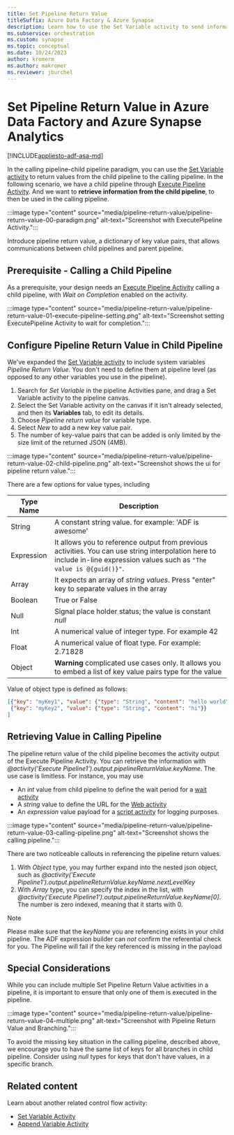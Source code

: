 ```yaml
---
title: Set Pipeline Return Value
titleSuffix: Azure Data Factory & Azure Synapse
description: Learn how to use the Set Variable activity to send information from child pipeline to main pipeline
ms.subservice: orchestration
ms.custom: synapse
ms.topic: conceptual
ms.date: 10/24/2023
author: kromerm
ms.author: makromer
ms.reviewer: jburchel
---
```


# Set Pipeline Return Value in Azure Data Factory and Azure Synapse Analytics
[!INCLUDE[appliesto-adf-asa-md](includes/appliesto-adf-asa-md.md)]

In the calling pipeline-child pipeline paradigm, you can use the [Set Variable activity](control-flow-set-variable-activity.md) to return values from the child pipeline to the calling pipeline. In the following scenario, we have a child pipeline through [Execute Pipeline Activity](control-flow-execute-pipeline-activity.md). And we want to __retrieve information from the child pipeline__, to then be used in the calling pipeline.

:::image type="content" source="media/pipeline-return-value/pipeline-return-value-00-paradigm.png" alt-text="Screenshot with ExecutePipeline Activity.":::

Introduce pipeline return value, a dictionary of key value pairs, that allows communications between child pipelines and parent pipeline.

## Prerequisite - Calling a Child Pipeline

As a prerequisite, your design needs an [Execute Pipeline Activity](control-flow-execute-pipeline-activity.md) calling a child pipeline, with _Wait on Completion_ enabled on the activity.

:::image type="content" source="media/pipeline-return-value/pipeline-return-value-01-execute-pipeline-setting.png" alt-text="Screenshot setting ExecutePipeline Activity to wait for completion.":::


## Configure Pipeline Return Value in Child Pipeline

We've expanded the [Set Variable activity](control-flow-set-variable-activity.md) to include system variables _Pipeline Return Value_. You don't need to define them at pipeline level (as opposed to any other variables you use in the pipeline).

1. Search for _Set Variable_ in the pipeline Activities pane, and drag a Set Variable activity to the pipeline canvas.
1. Select the Set Variable activity on the canvas if it isn't already selected, and then its **Variables** tab, to edit its details.
1. Choose _Pipeline return value_ for variable type.
1. Select _New_ to add a new key value pair.
1. The number of key-value pairs that can be added is only limited by the size limit of the returned JSON (4MB).

:::image type="content" source="media/pipeline-return-value/pipeline-return-value-02-child-pipeline.png" alt-text="Screenshot shows the ui for pipeline return value.":::

There are a few options for value types, including

Type Name | Description
-------- | ----------- 
String | A constant string value. for example: 'ADF is awesome'
Expression | It allows you to reference output from previous activities. You can use string interpolation here to include in-line expression values such as ```"The value is @{guid()}"```.
Array | It expects an array of _string values_. Press "enter" key to separate values in the array
Boolean | True or False
Null | Signal place holder status; the value is constant _null_
Int | A numerical value of integer type. For example 42
Float | A numerical value of float type. For example: 2.71828 
Object | __Warning__ complicated use cases only. It allows you to embed a list of key value pairs type for the value

Value of object type is defined as follows:

``` json
[{"key": "myKey1", "value": {"type": "String", "content": "hello world"}}, 
 {"key": "myKey2", "value": {"type": "String", "content": "hi"}}
]
```

## Retrieving Value in Calling Pipeline

The pipeline return value of the child pipeline becomes the activity output of the Execute Pipeline Activity. You can retrieve the information with _@activity('Execute Pipeline1').output.pipelineReturnValue.keyName_. The use case is limitless. For instance, you may use
* An _int_ value from child pipeline to define the wait period for a [wait activity](control-flow-wait-activity.md)
* A _string_ value to define the URL for the [Web activity](control-flow-web-activity.md)
* An _expression_ value payload for a [script activity](transform-data-using-script.md) for logging purposes.

:::image type="content" source="media/pipeline-return-value/pipeline-return-value-03-calling-pipeline.png" alt-text="Screenshot shows the calling pipeline.":::

There are two noticeable callouts in referencing the pipeline return values. 

1.  With _Object_ type, you may further expand into the nested json object, such as _@activity('Execute Pipeline1').output.pipelineReturnValue.keyName.nextLevelKey_
2.  With _Array_ type, you can specify the index in the list, with _@activity('Execute Pipeline1').output.pipelineReturnValue.keyName[0]_. The number is zero indexed, meaning that it starts with 0.

> [!NOTE]
> Please make sure that the _keyName_ you are referencing exists in your child pipeline. The ADF expression builder can _not_ confirm the referential check for you.
> The Pipeline will fail if the key referenced is missing in the payload

## Special Considerations

While you can include multiple Set Pipeline Return Value activities in a pipeline, it is important to ensure that only one of them is executed in the pipeline.

:::image type="content" source="media/pipeline-return-value/pipeline-return-value-04-multiple.png" alt-text="Screenshot with Pipeline Return Value and Branching.":::

To avoid the missing key situation in the calling pipeline, described above, we encourage you to have the same list of keys for all branches in child pipeline. Consider using _null_ types for keys that don't have values, in a specific branch.

## Related content
Learn about another related control flow activity: 
- [Set Variable Activity](control-flow-set-variable-activity.md)
- [Append Variable Activity](control-flow-append-variable-activity.md)

